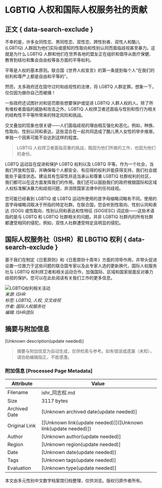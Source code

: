 # LGBTIQ 人权和国际人权服务社的贡献

## 正文 { data-search-exclude }


不幸的是，许多女同性恋、男同性恋、双性恋、跨性别者、双性人和酷儿 (LGBTIQ) 人群因为他们实际或感知的性取向和性别认同而面临歧视甚至暴力。这就是为什么 LGBTIQ 人群和他们在世界各地的盟友正在组织和倡导从医疗保健、教育到结社和集会自由权等各方面的平等权利。

平等是人权的基本原则。联合国《世界人权宣言》的第一条提到每个人“在我们的权利和尊严上都是自由和平等的”。

然而，太多政府还在固守过时和歧视性的法律，将 LGBTQ 人群定罪。想象一下，仅仅因为做你自己而被捕！

一些政府还试图针对和惩罚那些想要保护或促进 LGBTIQ 人群人权的人。除了所有维权者面临的威胁和攻击之外，LGBTIQ 人权捍卫者还面临与性别和性行为相关的结构性不平等所带来的特定风险和挑战。

交叉叠加的现象也很关键——人们面临歧视的理由相互强化和恶化。例如，种族、性取向、性别认同和表达，这些混合在一起共同造成了酷儿黑人女性的举步维艰，单独一个因素可能不会达到这样的程度。

> LGBTIQ 人权捍卫者面临双重的挑战，既因为他们所做的工作，也因为他们的身份。

LGBTQ 运动旨在促进和保护 LGBTQ 权利以及 LGBTQ 平等。作为一个社会，当我们开放和包容，并确保每个人都安全、有应得的权利并能获得支持，我们社会就能处于最佳状态。建设具有包容性并适当承认和尊重 LGBTIQ 社群权利的社区，我们都可以在这方面发挥我们的作用。我们还可以鼓励我们的政府根据国际和区域人权标准解决暴力和歧视问题，并消除国家法律中的任何歧视。

您可能已经看到 LGBTIQ 或 LGBTQ 运动所使用的首字母缩略词略有不同。使用的首字母缩略词取决于所指的特定社群。在联合国，您会听到性取向、性别认同和表达 (SOGI) 或性取向、性别认同和表达和性特征 (SOGIESC) 词这些——这些术语指的是与 LGBTQ 和 LGBTIQ 社群相关的问题。并非 LGBTIQ 社群内的所有社群都遭受相同的侵犯，例如，双性人社群遭受特定且明显的侵犯。

## 国际人权服务社（ISHR）和 LBGTIQ 权利 { data-search-exclude }

基于我们在制定《日惹原则》和《日惹原则十周年》方面的领导作用，并带头促进设置一位致力于这些问题的联合国专家以及此专家人选的更新换代，国际人权服务社与 LGBTIQ 权利捍卫者和相关运动合作，加强国际、区域和国家层面反对暴力歧视的保护。您可以在此处阅读有关我们工作的更多信息。

![LGBTIQ权利相关活动](链接到相关图片)  
*来源: ISHR*  
*标签: LGBTIQ, 人权, 交叉歧视*  
*作者: 国际人权服务社*  
*编辑: ISHR团队*  
<!-- tcd_original_link https://ishr.ch/zh-hans/%E5%85%B3%E4%BA%8E%E4%BA%BA%E6%9D%83/%E4%BB%80%E4%B9%88%E6%98%AF%E4%BA%BA%E6%9D%83/%E5%90%8C%E5%BF%97%E6%9D%83/ -->


## 摘要与附加信息

<!-- tcd_abstract -->
[Unknown description(update needed)]
<!-- tcd_abstract_end -->

> 摘要与附加信息为自动生成，仅供检索与参考。如有错误或遗漏（未知），请协助编辑指正，不胜感激。

### 附加信息 [Processed Page Metadata]

| Attribute       | Value                                  |
|-----------------|----------------------------------------|
| Filename        | ishr_同志权.md                             |
| Size            | 3117 bytes                           |
| Archived Date   | [Unknown archived date(update needed)]                             |
| Original Link   | [[Unknown link(update needed)]]([Unknown link(update needed)])                       |
| Author          | [Unknown author(update needed)]                               |
| Region          | [Unknown region(update needed)]                               |
| Date            | [Unknown date(update needed)]                                 |
| Tags            | [Unknown tags(update needed)]                                 |
| Evaluation            | [Unknown type(update needed)]                                 |
<!-- tcd_table_end -->

本文由多元性别中文数字档案馆归档整理，仅供浏览。版权归原作者所有。
